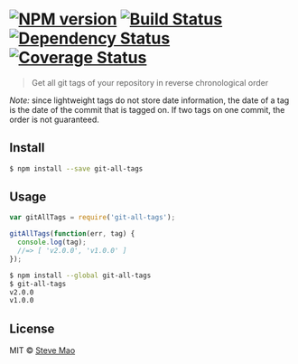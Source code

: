#  [![NPM version][npm-image]][npm-url] [![Build Status][travis-image]][travis-url] [![Dependency Status][daviddm-image]][daviddm-url] [![Coverage Status][coveralls-image]][coveralls-url]

> Get all git tags of your repository in reverse chronological order

*Note:* since lightweight tags do not store date information, the date of a tag is the date of the commit that is tagged on. If two tags on one commit, the order is not guaranteed.


## Install

```sh
$ npm install --save git-all-tags
```


## Usage

```js
var gitAllTags = require('git-all-tags');

gitAllTags(function(err, tag) {
  console.log(tag);
  //=> [ 'v2.0.0', 'v1.0.0' ]
});
```

```sh
$ npm install --global git-all-tags
$ git-all-tags
v2.0.0
v1.0.0
```


## License

MIT © [Steve Mao](https://github.com/stevemao)


[npm-image]: https://badge.fury.io/js/git-all-tags.svg
[npm-url]: https://npmjs.org/package/git-all-tags
[travis-image]: https://travis-ci.org/stevemao/git-all-tags.svg?branch=master
[travis-url]: https://travis-ci.org/stevemao/git-all-tags
[daviddm-image]: https://david-dm.org/stevemao/git-all-tags.svg?theme=shields.io
[daviddm-url]: https://david-dm.org/stevemao/git-all-tags
[coveralls-image]: https://coveralls.io/repos/stevemao/git-all-tags/badge.svg
[coveralls-url]: https://coveralls.io/r/stevemao/git-all-tags

